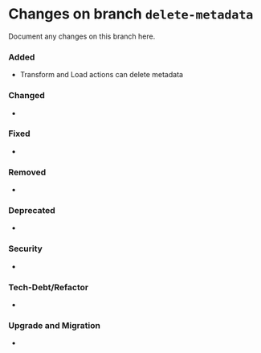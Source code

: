 # Changes on branch `delete-metadata`
Document any changes on this branch here.
### Added
- Transform and Load actions can delete metadata

### Changed
- 

### Fixed
- 

### Removed
- 

### Deprecated
- 

### Security
- 

### Tech-Debt/Refactor
- 

### Upgrade and Migration
- 
